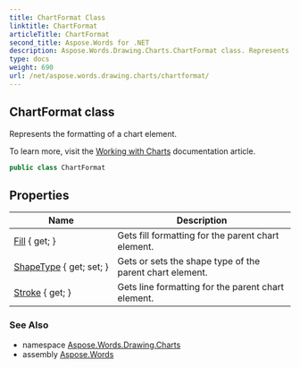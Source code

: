 ```yaml
---
title: ChartFormat Class
linktitle: ChartFormat
articleTitle: ChartFormat
second_title: Aspose.Words for .NET
description: Aspose.Words.Drawing.Charts.ChartFormat class. Represents the formatting of a chart element in C#.
type: docs
weight: 690
url: /net/aspose.words.drawing.charts/chartformat/
---
```

## ChartFormat class

Represents the formatting of a chart element.

To learn more, visit the [Working with Charts](https://docs.aspose.com/words/net/working-with-charts/) documentation article.

```csharp
public class ChartFormat
```

## Properties

| Name | Description |
| --- | --- |
| [Fill](../../aspose.words.drawing.charts/chartformat/fill/) { get; } | Gets fill formatting for the parent chart element. |
| [ShapeType](../../aspose.words.drawing.charts/chartformat/shapetype/) { get; set; } | Gets or sets the shape type of the parent chart element. |
| [Stroke](../../aspose.words.drawing.charts/chartformat/stroke/) { get; } | Gets line formatting for the parent chart element. |

### See Also

* namespace [Aspose.Words.Drawing.Charts](../../aspose.words.drawing.charts/)
* assembly [Aspose.Words](../../)
